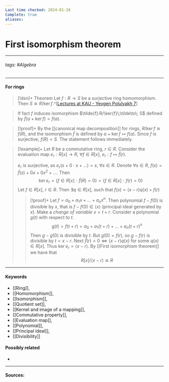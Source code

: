 ```yaml
---
Last time checked: 2024-01-26
Complete: true
aliases:
---
```

# First isomorphism theorem
***
###### tags: #Algebra 
***
#### For rings
>[!dsn]+ Theorem
>Let $f:R\to S$ be a surjective ring homomorphism. Then $S\cong R/\ker{f}$.^[[Lectures at KAU - Yevgen Polulyakh 7](https://drive.google.com/drive/folders/1OBF4iFXhiyJQ2lVaDTRnDEnyDf6hImIg)]

>If fact $f$ induces isomorphism $\tilde{f}:R/\ker{f}\;\tilde\to\; S$ defined by $\tilde{f}(a+\ker{f})=f(a)$.

>[!proof]+
>By the [[canonical map decomposition]] for rings, $R/\ker{f}\cong f(R)$, and the isomorphism $\tilde{f}$ is defined by $a+\ker{f}\mapsto f(a)$. Since $f$ is surjective, $f(R)=S$. The statement follows immediately.

>[!example]+ 
>Let $R$ be a commutative ring, $r\in R$. Consider the evaluation map $e_{r}:R[x]\to R$, $\forall f\in R[x]$, $e_{r}:f\mapsto\hat{f}(r)$.
>
>$e_{r}$ is surjective, as $e_{r}(s+0\cdot x+\dots)=s$, $\forall s\in R$.
>Denote $\forall s\in R$, $f(s)=\hat{f}(s)+0x+0x^{2}+\dots$. Then
>$$\ker{e_{r}}=\left\{f\in R[x]:\hat{f}(R)=0 \right\}=\{f\in R[x]:f(r)=0 \}$$
>Let $f\in R[x]$, $r\in R$. Then $\exists q\in R[x]$, such that $f(x)=(x-r)q(x)+f(r)$
>>[!proof]+
>>Let $f=a_{0}+a_{1}x+\dots+a_{n}x^{n}$. Then polynomial $f-f(0)$ is divisible by $x$, that is $f-f(0)\in\langle x \rangle$ (principal ideal generated by $x$). 
>>Make a *change of variable* $x=t+r$. Consider a polynomial $g(t)$ with respect to $t$.
>>$$g(t)=f(t+r)=a_{0}+a_{1}(t+r)+\dots+a_{n}(t+r)^{n}$$
>>Then $g-g(0)$ is divisible by $t$. But $g(0)=f(r)$, so $g-f(r)$ is divisible by $t=x-r$.
>>Next $\hat{f}(r)=0\Leftrightarrow(x-r)q(x)$ for some $q(x)\in R[x]$. Thus $\ker{e_{r}}=\langle x-r\rangle$. By [[First isomorphism theorem]] we have that
>>$$R[x]/\langle x-r \rangle\cong R$$

***
#### Keywords
- [[Ring]],
- [[Homomorphism]],
- [[Isomorphism]],
- [[Quotient set]],
- [[Kernel and image of a mapping]],
- [[Commutative property]],
- [[Evaluation map]],
- [[Polynomial]],
- [[Principal ideal]],
- [[Divisibility]]
#### Possibly related
- 
***
#### Sources: